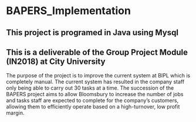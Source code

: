 # BAPERS_Implementation
This project is programed in Java using Mysql
-------------------
This is a deliverable of the Group Project Module (IN2018) at City University
-------------------
The purpose of the project is to improve the current system at BIPL which is completely manual. 
The current system has resulted in the company staff only being able to carry out 30 tasks at a time. 
The succession of the BAPERS project aims to allow Bloomsbury to increase the number of jobs and tasks staff are expected to complete for the company’s customers, allowing them to efficiently operate based on a high-turnover, low profit margin.
